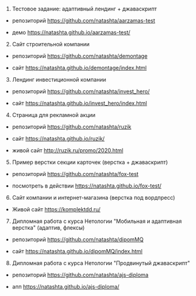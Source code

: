 1. Тестовое задание: адаптивный лендинг + джаваскрипт

 * репозиторий https://github.com/natashta/aarzamas-test

 * демо https://natashta.github.io/aarzamas-test/

2. Сайт строительной компании 

 * репозиторий https://github.com/natashta/demontage

 * сайт https://natashta.github.io/demontage/index.html

3. Лендинг инвестиционной компании

 * репозиторий https://github.com/natashta/invest_hero/

 * сайт https://natashta.github.io/invest_hero/index.html

4. Страница для рекламной акции

 * репозиторий https://github.com/natashta/ruzik

 * сайт https://natashta.github.io/ruzik/

 * живой сайт http://ruzik.ru/promo/2020.html

5. Пример верстки секции карточек (верстка + джаваскрипт)

 * репозиторий https://github.com/natashta/fox-test

 * посмотреть в действии https://natashta.github.io/fox-test/

6. Сайт компании и интернет-магазина (верстка под вордпресс)

 * Живой сайт https://komplektdd.ru/

7. Дипломная работа с курса Нетологии "Мобильная и адаптивная верстка" (адаптив, флексы)

 * репозиторий https://github.com/natashta/dipomMQ

 * сайт https://natashta.github.io/dipomMQ/index.html

8. Дипломная работа с курса Нетологии "Продвинутый джаваскрипт"

 * репозиторий https://github.com/natashta/ajs-diploma

 * апп https://natashta.github.io/ajs-diploma/

